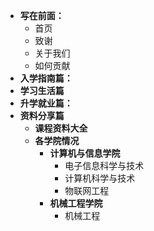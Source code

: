 - **写在前面：**
  - 首页
  - 致谢
  - 关于我们
  - 如何贡献
- **入学指南篇：**
- **学习生活篇**
- **升学就业篇：**
- **资料分享篇**
  - **课程资料大全**
  - **各学院情况**
    - **计算机与信息学院**
      - 电子信息科学与技术
      - 计算机科学与技术
      - 物联网工程
    - **机械工程学院**
      - 机械工程







